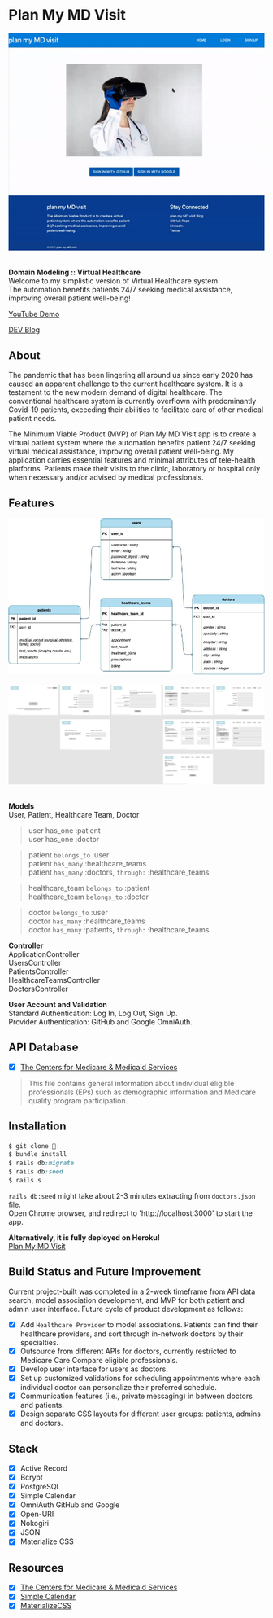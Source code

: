 # Plan My MD Visit

<div align="center">
  <img src="app/assets/images/readme_main.gif">
</div>

<br>

<strong>Domain Modeling :: Virtual Healthcare</strong><br>
Welcome to my simplistic version of Virtual Healthcare system.<br> 
The automation benefits patients 24/7 seeking medical assistance, improving overall patient well-being!<br>

<p><a href="https://youtu.be/0cRPsyLgx88">YouTube Demo</a></p>
<p><a href="https://dev.to/fentybit/plan-my-md-visit-c0l">DEV Blog</a></p>

## About

<p>The pandemic that has been lingering all around us since early 2020 has caused an apparent challenge to the current healthcare system. It is a testament to the new modern demand of digital healthcare. The conventional healthcare system is currently overflown with predominantly Covid-19 patients, exceeding their abilities to facilitate care of other medical patient needs.</p>
<p>The Minimum Viable Product (MVP) of Plan My MD Visit app is to create a virtual patient system where the automation benefits patient 24/7 seeking virtual medical assistance, improving overall patient well-being. My application carries essential features and minimal attributes of tele-health platforms. Patients make their visits to the clinic, laboratory or hospital only when necessary and/or advised by medical professionals.</p>

## Features

<div align="center">
  <img src="./PlanMyMDVisit.jpg">
</div>

<br>

<div align="center">
  <img src="./PlanMyMDVisitFigma.png">
</div>

<br>

**Models** <br>
User, Patient, Healthcare Team, Doctor<br>

> user has_one :patient<br>
> user has_one :doctor

> patient `belongs_to` :user<br>
> patient `has_many` :healthcare_teams<br>
> patient `has_many` :doctors, `through:` :healthcare_teams

> healthcare_team `belongs_to` :patient<br>
> healthcare_team `belongs_to` :doctor

> doctor `belongs_to` :user<br>
> doctor `has_many` :healthcare_teams<br>
> doctor `has_many` :patients, `through:` :healthcare_teams

**Controller** <br>
ApplicationController<br>
UsersController<br>
PatientsController<br>
HealthcareTeamsController<br>
DoctorsController<br>

**User Account and Validation** <br>
Standard Authentication: Log In, Log Out, Sign Up.<br>
Provider Authentication: GitHub and Google OmniAuth.<br>

## API Database

- [x] <a href="https://data.cms.gov/provider-data/dataset/mj5m-pzi6">The Centers for Medicare & Medicaid Services</a>

> This file contains general information about individual eligible professionals (EPs) such as demographic information and Medicare quality program participation.

## Installation

```ruby
$ git clone 👾
$ bundle install
$ rails db:migrate 
$ rails db:seed
$ rails s
```

`rails db:seed` might take about 2-3 minutes extracting from `doctors.json` file.<br>
Open Chrome browser, and redirect to 'http://localhost:3000' to start the app.

**Alternatively, it is fully deployed on Heroku!**
<br>
<a href="https://plan-my-md-visit.herokuapp.com/">Plan My MD Visit</a>

## Build Status and Future Improvement
<p>Current project-built was completed in a 2-week timeframe from API data search, model association development, and MVP for both patient and admin user interface. Future cycle of product development as follows:</p>

- [x] Add `Healthcare Provider` to model associations. Patients can find their healthcare providers, and sort through in-network doctors by their specialties.
- [x] Outsource from different APIs for doctors, currently restricted to Medicare Care Compare eligible professionals.
- [x] Develop user interface for users as doctors.
- [x] Set up customized validations for scheduling appointments where each individual doctor can personalize their preferred schedule. 
- [x] Communication features (i.e., private messaging) in between doctors and patients.
- [x] Design separate CSS layouts for different user groups: patients, admins and doctors.

## Stack
- [x] Active Record
- [x] Bcrypt
- [x] PostgreSQL
- [x] Simple Calendar
- [x] OmniAuth GitHub and Google
- [x] Open-URI
- [x] Nokogiri
- [x] JSON
- [x] Materialize CSS

## Resources

- [x] <a href="https://data.cms.gov/provider-data/dataset/mj5m-pzi6">The Centers for Medicare & Medicaid Services</a>
- [x] <a href="https://github.com/excid3/simple_calendar">Simple Calendar</a>
- [x] <a href="https://materializecss.com/">MaterializeCSS</a>